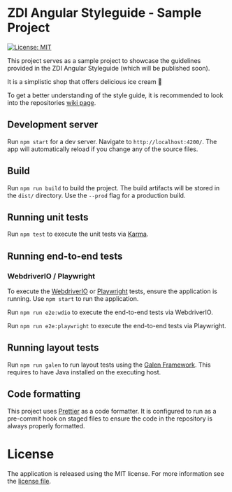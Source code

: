 # ZDI Angular Styleguide - Sample Project

[![License: MIT](https://img.shields.io/badge/License-MIT-yellow.svg)](https://opensource.org/licenses/MIT)

This project serves as a sample project to showcase the guidelines provided in the ZDI Angular Styleguide (which will be published soon).

It is a simplistic shop that offers delicious ice cream :icecream:

To get a better understanding of the style guide, it is recommended to look into the repositories [wiki page](https://github.com/ZEISS/angular-styleguide/wiki).

## Development server

Run `npm start` for a dev server. Navigate to `http://localhost:4200/`.
The app will automatically reload if you change any of the source files.

## Build

Run `npm run build` to build the project.
The build artifacts will be stored in the `dist/` directory.
Use the `--prod` flag for a production build.

## Running unit tests

Run `npm test` to execute the unit tests via [Karma](https://karma-runner.github.io).

## Running end-to-end tests

### WebdriverIO / Playwright

To execute the [WebdriverIO](https://webdriver.io/) or [Playwright](https://playwright.dev/) tests, ensure the application is running.
Use `npm start` to run the application.

Run `npm run e2e:wdio` to execute the end-to-end tests via WebdriverIO.

Run `npm run e2e:playwright` to execute the end-to-end tests via Playwright.

## Running layout tests

Run `npm run galen` to run layout tests using the [Galen Framework](http://galenframework.com/).
This requires to have Java installed on the executing host.

## Code formatting

This project uses [Prettier](https://prettier.io) as a code formatter.
It is configured to run as a pre-commit hook on staged files to ensure the code in the repository is always properly formatted.

# License

The application is released using the MIT license. For more information see the [license file](./LICENSE).
